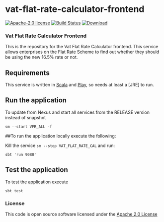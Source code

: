 # vat-flat-rate-calculator-frontend

[![Apache-2.0 license](http://img.shields.io/badge/license-Apache-brightgreen.svg)](http://www.apache.org/licenses/LICENSE-2.0.html)
[![Build Status](https://api.travis-ci.org/hmrc/vat-flat-rate-calculator-frontend.svg?branch=master)](https://travis-ci.org/hmrc/vat-flat-rate-calculator-frontend)
[![Download](https://api.bintray.com/packages/hmrc/releases/vat-flat-rate-calculator-frontend/images/download.svg)](https://bintray.com/hmrc/releases/vat-flat-rate-calculator-frontend/_latestVersion)

### Vat Flat Rate Calculator Frontend

This is the repository for the Vat Flat Rate Calculator frontend. This service allows enterprises on the Flat Rate Scheme to find out whether they should be using the new 16.5% rate or not.

Requirements
------------

This service is written in [Scala](http://www.scala-lang.org/) and [Play](http://playframework.com/), so needs at least a [JRE] to run.


## Run the application


To update from Nexus and start all services from the RELEASE version instead of snapshot

```
sm --start VFR_ALL -f
```


##To run the application locally execute the following:

Kill the service ```sm --stop VAT_FLAT_RATE_CAL``` and run:
```
sbt 'run 9080'
```


## Test the application

To test the application execute

```
sbt test
```




### License

This code is open source software licensed under the [Apache 2.0 License]("http://www.apache.org/licenses/LICENSE-2.0.html")

